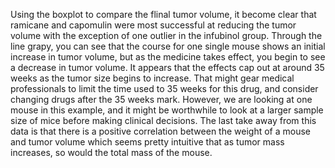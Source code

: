 Using the boxplot to compare the flinal tumor volume, it become clear that ramicane and capomulin were most successful at reducing the tumor volume with the exception of one outlier in the infubinol group. Through the line grapy, you can see that the course for one single mouse shows an initial increase in tumor volume, but as the medicine takes effect, you begin to see a decrease in tumor volume. It appears that the effects cap out at around 35 weeks as the tumor size begins to increase. That might gear medical professionals to limit the time used to 35 weeks for this drug, and consider changing drugs after the 35 weeks mark. However, we are looking at one mouse in this example, and it might be worthwhile to look at a larger sample size of mice before making clinical decisions. The last take away from this data is that there is a positive correlation between the weight of a mouse and tumor volume which seems pretty intuitive that as tumor mass increases, so would the total mass of the mouse. 
